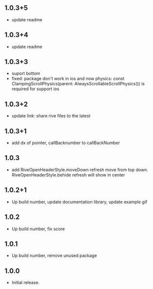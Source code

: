 ## 1.0.3+5
* update readme
## 1.0.3+4
* update readme
## 1.0.3+3
* suport bottom
* fixed: package don't work in ios and now physics: const ClampingScrollPhysics(parent: AlwaysScrollableScrollPhysics()) is required for support ios
## 1.0.3+2
* update link: share rive files to the latest
## 1.0.3+1
* add dx of pointer, callBacknumber to callBackNumber
## 1.0.3
* add RiveOpenHeaderStyle.moveDown refresh move from top down. RiveOpenHeaderStyle.behide refresh will show in center
## 1.0.2+1
* Up build number, update documentation library, update example gif
## 1.0.2
* Up build number, fix score
## 1.0.1
* Up build number, remove unused package
## 1.0.0
* Initial release.
